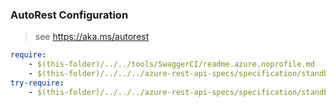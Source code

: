 ### AutoRest Configuration
> see https://aka.ms/autorest

``` yaml
require:
    - $(this-folder)/../../tools/SwaggerCI/readme.azure.noprofile.md
    - $(this-folder)/../../../azure-rest-api-specs/specification/standbypool/resource-manager/readme.md
try-require:
    - $(this-folder)/../../../azure-rest-api-specs/specification/standbypool/resource-manager/readme.powershell.md
```
